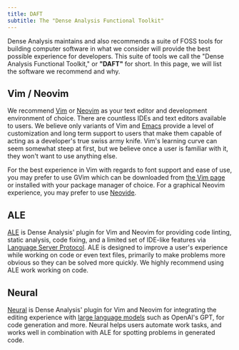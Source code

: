 ```yaml
---
title: DAFT
subtitle: The "Dense Analysis Functional Toolkit"
---
```


Dense Analysis maintains and also recommends a suite of FOSS tools for building
computer software in what we consider will provide the best possible experience
for developers. This suite of tools we call the "Dense Analysis Functional
Toolkit," or **"DAFT"** for short. In this page, we will list the software we
recommend and why.

## Vim / Neovim

We recommend [Vim](https://www.vim.org/) or [Neovim](https://neovim.io/) as your
text editor and development environment of choice. There are countless IDEs and
text editors available to users. We believe only variants of Vim and
[Emacs](https://en.wikipedia.org/wiki/Emacs) provide a level of customization
and long term support to users that make them capable of acting as a developer's
true swiss army knife. Vim's learning curve can seem somewhat steep at first,
but we believe once a user is familiar with it, they won't want to use anything
else.

For the best experience in Vim with regards to font support and ease of use, you
may prefer to use GVim which can be downloaded from [the Vim
page](https://www.vim.org/download.php) or installed with your package manager
of choice. For a graphical Neovim experience, you may prefer to use
[Neovide](https://neovide.dev/).

## ALE

[ALE](https://github.com/dense-analysis/ale) is Dense Analysis' plugin for Vim
and Neovim for providing code linting, static analysis, code fixing, and a
limited set of IDE-like features via [Language Server
Protocol](https://microsoft.github.io/language-server-protocol/). ALE is
designed to improve a user's experience while working on code or even text
files, primarily to make problems more obvious so they can be solved more
quickly. We highly recommend using ALE work working on code.

## Neural

[Neural](https://github.com/dense-analysis/neural) is Dense Analysis' plugin for
Vim and Neovim for integrating the editing experience with [large language
models](https://en.wikipedia.org/wiki/Large_language_model) such as OpenAI's
GPT, for code generation and more. Neural helps users automate work tasks, and
works well in combination with ALE for spotting problems in generated code.
